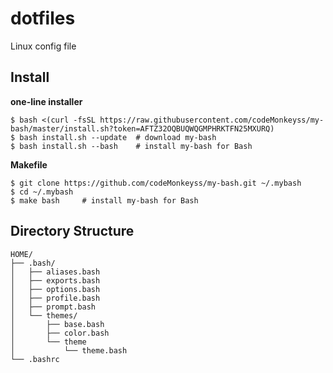 # dotfiles
Linux config file

## Install

**one-line installer**

```shell
$ bash <(curl -fsSL https://raw.githubusercontent.com/codeMonkeyss/my-bash/master/install.sh?token=AFTZ32OQBUQWQGMPHRKTFN25MXURQ)
$ bash install.sh --update  # download my-bash
$ bash install.sh --bash    # install my-bash for Bash
```

**Makefile**

```shell
$ git clone https://github.com/codeMonkeyss/my-bash.git ~/.mybash
$ cd ~/.mybash
$ make bash     # install my-bash for Bash
```

## Directory Structure
```tree
HOME/
├── .bash/
│   ├── aliases.bash
│   ├── exports.bash
│   ├── options.bash
│   ├── profile.bash
│   ├── prompt.bash
│   └── themes/
│       ├── base.bash
│       ├── color.bash
│       └── theme
│           └── theme.bash
└── .bashrc
```

